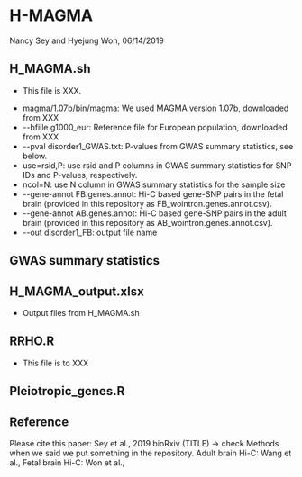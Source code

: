 # H-MAGMA
Nancy Sey and Hyejung Won, 06/14/2019

## H_MAGMA.sh
* This file is XXX. 
- magma/1.07b/bin/magma: We used MAGMA version 1.07b, downloaded from XXX
- --bfiile g1000_eur: Reference file for European population, downloaded from XXX 
- --pval disorder1_GWAS.txt: P-values from GWAS summary statistics, see below. 
- use=rsid,P: use rsid and P columns in GWAS summary statistics for SNP IDs and P-values, respectively.
- ncol=N: use N column in GWAS summary statistics for the sample size
- --gene-annot FB.genes.annot: Hi-C based gene-SNP pairs in the fetal brain (provided in this repository as FB_wointron.genes.annot.csv).
- --gene-annot AB.genes.annot: Hi-C based gene-SNP pairs in the adult brain (provided in this repository as AB_wointron.genes.annot.csv).
- --out disorder1_FB: output file name

## GWAS summary statistics

## H_MAGMA_output.xlsx 
* Output files from H_MAGMA.sh

## RRHO.R
* This file is to XXX

## Pleiotropic_genes.R


## Reference
Please cite this paper: Sey et al., 2019 bioRxiv (TITLE) -> check Methods when we said we put something in the repository. 
Adult brain Hi-C: Wang et al., 
Fetal brain Hi-C: Won et al., 



